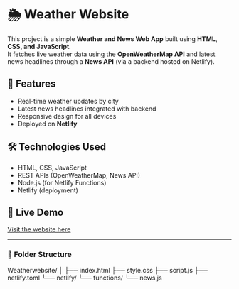 # 🌦️ Weather Website

This project is a simple **Weather and News Web App** built using **HTML, CSS, and JavaScript**.  
It fetches live weather data using the **OpenWeatherMap API** and latest news headlines through a **News API** (via a backend hosted on Netlify).

## 🚀 Features
- Real-time weather updates by city
- Latest news headlines integrated with backend
- Responsive design for all devices
- Deployed on **Netlify**

## 🛠️ Technologies Used
- HTML, CSS, JavaScript
- REST APIs (OpenWeatherMap, News API)
- Node.js (for Netlify Functions)
- Netlify (deployment)

## 🔗 Live Demo
[Visit the website here](https://meteora-weather-2025.netlify.app/)

---

### 📂 Folder Structure
Weatherwebsite/
│
├── index.html
├── style.css
├── script.js
├── netlify.toml
└── netlify/
└── functions/
└── news.js